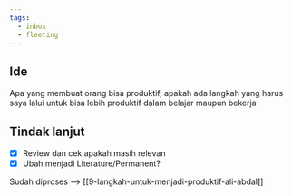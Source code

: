 ```yaml
---
tags:
  - inbox
  - fleeting
---
```


## Ide

Apa yang membuat orang bisa produktif, apakah ada langkah yang harus saya lalui untuk bisa lebih produktif dalam belajar maupun bekerja

## Tindak lanjut

- [x] Review dan cek apakah masih relevan
- [x] Ubah menjadi Literature/Permanent?

Sudah diproses --> [[9-langkah-untuk-menjadi-produktif-ali-abdal]]
